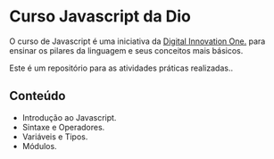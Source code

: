 # Curso Javascript da Dio

O curso de Javascript é uma iniciativa da [Digital Innovation One.](https://web.dio.me/home) para ensinar os pilares da linguagem e seus conceitos mais básicos.

Este é um repositório para as atividades práticas realizadas..

## Conteúdo

- Introdução ao Javascript.
- Sintaxe e Operadores.
- Variáveis e Tipos.
- Módulos.
